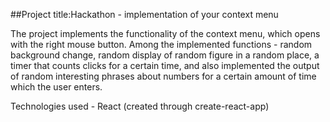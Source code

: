 ##Project title:Hackathon - implementation of your context menu

The project implements the functionality of the context menu, which opens with the right mouse button. Among the implemented functions - random background change, random display of random figure in a random place, a timer that counts clicks for a certain time, and also implemented the output of random interesting phrases about numbers for a certain amount of time which the user enters.

Technologies used - React (created through create-react-app)
